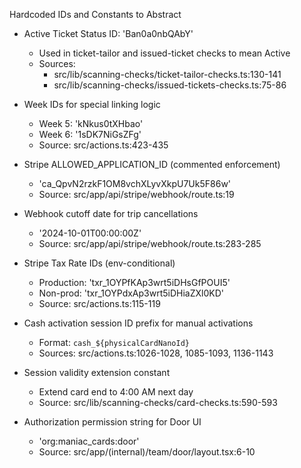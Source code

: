 Hardcoded IDs and Constants to Abstract

- Active Ticket Status ID: 'Ban0a0nbQAbY'
  - Used in ticket-tailor and issued-ticket checks to mean Active
  - Sources:
    - src/lib/scanning-checks/ticket-tailor-checks.ts:130-141
    - src/lib/scanning-checks/issued-tickets-checks.ts:75-86

- Week IDs for special linking logic
  - Week 5: 'kNkus0tXHbao'
  - Week 6: '1sDK7NiGsZFg'
  - Source: src/actions.ts:423-435

- Stripe ALLOWED_APPLICATION_ID (commented enforcement)
  - 'ca_QpvN2rzkF1OM8vchXLyvXkpU7Uk5F86w'
  - Source: src/app/api/stripe/webhook/route.ts:19

- Webhook cutoff date for trip cancellations
  - '2024-10-01T00:00:00Z'
  - Source: src/app/api/stripe/webhook/route.ts:283-285

- Stripe Tax Rate IDs (env-conditional)
  - Production: 'txr_1OYPfKAp3wrt5iDHsGfPOUI5'
  - Non-prod: 'txr_1OYPdxAp3wrt5iDHiaZXl0KD'
  - Source: src/actions.ts:115-119

- Cash activation session ID prefix for manual activations
  - Format: `cash_${physicalCardNanoId}`
  - Sources: src/actions.ts:1026-1028, 1085-1093, 1136-1143

- Session validity extension constant
  - Extend card end to 4:00 AM next day
  - Source: src/lib/scanning-checks/card-checks.ts:590-593

- Authorization permission string for Door UI
  - 'org:maniac_cards:door'
  - Source: src/app/(internal)/team/door/layout.tsx:6-10


